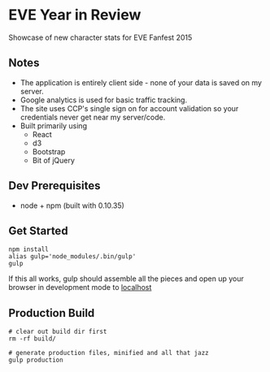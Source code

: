EVE Year in Review
==================

Showcase of new character stats for EVE Fanfest 2015

Notes
-----

* The application is entirely client side - none of your data is saved on my
  server.
* Google analytics is used for basic traffic tracking.
* The site uses CCP's single sign on for account validation so your credentials
  never get near my server/code.
* Built primarily using
    * React
    * d3
    * Bootstrap
    * Bit of jQuery

Dev Prerequisites
-----------------

* node + npm (built with 0.10.35)

Get Started
-----------

    npm install
    alias gulp='node_modules/.bin/gulp'
    gulp

If this all works, gulp should assemble all the pieces and open up your browser in
development mode to [localhost](http://localhost:3000)

Production Build
----------------

    # clear out build dir first
    rm -rf build/

    # generate production files, minified and all that jazz
    gulp production
